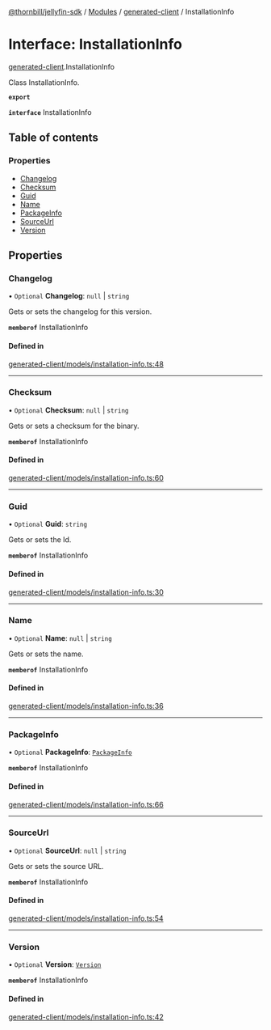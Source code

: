 [@thornbill/jellyfin-sdk](../README.md) / [Modules](../modules.md) / [generated-client](../modules/generated_client.md) / InstallationInfo

# Interface: InstallationInfo

[generated-client](../modules/generated_client.md).InstallationInfo

Class InstallationInfo.

**`export`**

**`interface`** InstallationInfo

## Table of contents

### Properties

- [Changelog](generated_client.InstallationInfo.md#changelog)
- [Checksum](generated_client.InstallationInfo.md#checksum)
- [Guid](generated_client.InstallationInfo.md#guid)
- [Name](generated_client.InstallationInfo.md#name)
- [PackageInfo](generated_client.InstallationInfo.md#packageinfo)
- [SourceUrl](generated_client.InstallationInfo.md#sourceurl)
- [Version](generated_client.InstallationInfo.md#version)

## Properties

### Changelog

• `Optional` **Changelog**: ``null`` \| `string`

Gets or sets the changelog for this version.

**`memberof`** InstallationInfo

#### Defined in

[generated-client/models/installation-info.ts:48](https://github.com/thornbill/jellyfin-sdk-typescript/blob/b5d0506/src/generated-client/models/installation-info.ts#L48)

___

### Checksum

• `Optional` **Checksum**: ``null`` \| `string`

Gets or sets a checksum for the binary.

**`memberof`** InstallationInfo

#### Defined in

[generated-client/models/installation-info.ts:60](https://github.com/thornbill/jellyfin-sdk-typescript/blob/b5d0506/src/generated-client/models/installation-info.ts#L60)

___

### Guid

• `Optional` **Guid**: `string`

Gets or sets the Id.

**`memberof`** InstallationInfo

#### Defined in

[generated-client/models/installation-info.ts:30](https://github.com/thornbill/jellyfin-sdk-typescript/blob/b5d0506/src/generated-client/models/installation-info.ts#L30)

___

### Name

• `Optional` **Name**: ``null`` \| `string`

Gets or sets the name.

**`memberof`** InstallationInfo

#### Defined in

[generated-client/models/installation-info.ts:36](https://github.com/thornbill/jellyfin-sdk-typescript/blob/b5d0506/src/generated-client/models/installation-info.ts#L36)

___

### PackageInfo

• `Optional` **PackageInfo**: [`PackageInfo`](generated_client.PackageInfo.md)

**`memberof`** InstallationInfo

#### Defined in

[generated-client/models/installation-info.ts:66](https://github.com/thornbill/jellyfin-sdk-typescript/blob/b5d0506/src/generated-client/models/installation-info.ts#L66)

___

### SourceUrl

• `Optional` **SourceUrl**: ``null`` \| `string`

Gets or sets the source URL.

**`memberof`** InstallationInfo

#### Defined in

[generated-client/models/installation-info.ts:54](https://github.com/thornbill/jellyfin-sdk-typescript/blob/b5d0506/src/generated-client/models/installation-info.ts#L54)

___

### Version

• `Optional` **Version**: [`Version`](generated_client.Version.md)

**`memberof`** InstallationInfo

#### Defined in

[generated-client/models/installation-info.ts:42](https://github.com/thornbill/jellyfin-sdk-typescript/blob/b5d0506/src/generated-client/models/installation-info.ts#L42)
